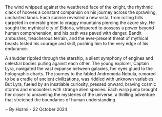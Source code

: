 
The wind whipped against the weathered face of the knight, the rhythmic clack of hooves a constant companion on his journey across the sprawling, uncharted lands. Each sunrise revealed a new vista, from rolling hills carpeted in emerald green to craggy mountains piercing the azure sky. He sought the mythical city of Eldoria, whispered to possess a power beyond human comprehension, and his path was paved with danger. Bandit ambushes, treacherous terrain, and the ever-present threat of mythical beasts tested his courage and skill, pushing him to the very edge of his endurance.

A shudder rippled through the starship, a silent symphony of engines and celestial bodies pulling against each other. The young explorer, Captain Lyra, navigated the vast expanse between galaxies, her eyes glued to the holographic charts. The journey to the fabled Andromeda Nebula, rumored to be a cradle of ancient civilizations, was riddled with unknown variables. But Lyra, fueled by an insatiable curiosity, pressed onward, braving cosmic storms and encounters with strange alien species. Each warp jump brought her closer to unraveling the mysteries of the universe, a thrilling adventure that stretched the boundaries of human understanding. 

~ By Hozmi - 22 October 2024
